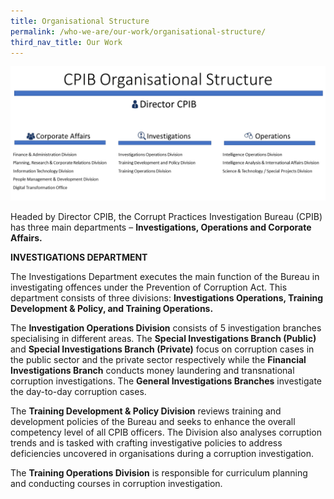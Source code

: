 ```yaml
---
title: Organisational Structure
permalink: /who-we-are/our-work/organisational-structure/
third_nav_title: Our Work
---
```


<img src="/images/CPIB Website Org Chart.png" alt="Organisational Structure">

Headed by Director CPIB, the Corrupt Practices Investigation Bureau (CPIB) has three main departments – **Investigations, Operations and Corporate Affairs.**

**INVESTIGATIONS DEPARTMENT**

The Investigations Department executes the main function of the Bureau in investigating offences under the Prevention of Corruption Act. This department consists of three divisions: **Investigations Operations, Training Development & Policy, and Training Operations.**

The **Investigation Operations Division** consists of 5 investigation branches specialising in different areas. The **Special Investigations Branch (Public)** and **Special Investigations Branch (Private)** focus on corruption cases in the public sector and the private sector respectively while the **Financial Investigations Branch** conducts money laundering and transnational corruption investigations. The **General Investigations Branches** investigate the day-to-day corruption cases.

The **Training Development & Policy Division** reviews training and development policies of the Bureau and seeks to enhance the overall competency level of all CPIB officers. The Division also analyses corruption trends and is tasked with crafting investigative policies to address deficiencies uncovered in organisations during a corruption investigation.

The **Training Operations Division** is responsible for curriculum planning and conducting courses in corruption investigation.
